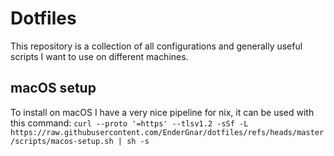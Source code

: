 # Dotfiles

This repository is a collection of all configurations and generally useful scripts I want to use on different machines.

## macOS setup

To install on macOS I have a very nice pipeline for nix, it can be used with this command:
`curl --proto '=https' --tlsv1.2 -sSf -L https://raw.githubusercontent.com/EnderGnar/dotfiles/refs/heads/master/scripts/macos-setup.sh | sh -s`